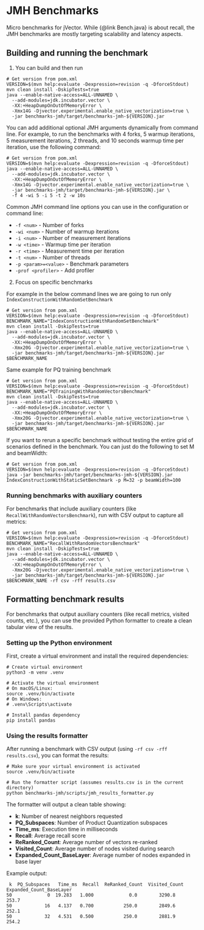 # JMH Benchmarks
Micro benchmarks for jVector. While {@link Bench.java} is about recall, the JMH benchmarks
are mostly targeting scalability and latency aspects.

## Building and running the benchmark

1. You can build and then run
```shell
# Get version from pom.xml
VERSION=$(mvn help:evaluate -Dexpression=revision -q -DforceStdout)
mvn clean install -DskipTests=true
java --enable-native-access=ALL-UNNAMED \
  --add-modules=jdk.incubator.vector \
  -XX:+HeapDumpOnOutOfMemoryError \
  -Xmx14G -Djvector.experimental.enable_native_vectorization=true \
  -jar benchmarks-jmh/target/benchmarks-jmh-${VERSION}.jar 
```

You can add additional optional JMH arguments dynamically from command line. For example, to run the benchmarks with 4 forks, 5 warmup iterations, 5 measurement iterations, 2 threads, and 10 seconds warmup time per iteration, use the following command:
```shell
# Get version from pom.xml
VERSION=$(mvn help:evaluate -Dexpression=revision -q -DforceStdout)
java --enable-native-access=ALL-UNNAMED \
  --add-modules=jdk.incubator.vector \
  -XX:+HeapDumpOnOutOfMemoryError \
  -Xmx14G -Djvector.experimental.enable_native_vectorization=true \
  -jar benchmarks-jmh/target/benchmarks-jmh-${VERSION}.jar \
  -f 4 -wi 5 -i 5 -t 2 -w 10s
```

Common JMH command line options you can use in the configuration or command line:
- `-f <num>` - Number of forks
- `-wi <num>` - Number of warmup iterations
- `-i <num>` - Number of measurement iterations
- `-w <time>` - Warmup time per iteration
- `-r <time>` - Measurement time per iteration
- `-t <num>` - Number of threads
- `-p <param>=<value>` - Benchmark parameters
- `-prof <profiler>` - Add profiler


2. Focus on specific benchmarks

For example in the below command lines we are going to run only `IndexConstructionWithRandomSetBenchmark`
```shell
# Get version from pom.xml
VERSION=$(mvn help:evaluate -Dexpression=revision -q -DforceStdout)
BENCHMARK_NAME="IndexConstructionWithRandomSetBenchmark"
mvn clean install -DskipTests=true
java --enable-native-access=ALL-UNNAMED \
  --add-modules=jdk.incubator.vector \
  -XX:+HeapDumpOnOutOfMemoryError \
  -Xmx20G -Djvector.experimental.enable_native_vectorization=true \
  -jar benchmarks-jmh/target/benchmarks-jmh-${VERSION}.jar $BENCHMARK_NAME
```

Same example for PQ training benchmark
```shell
# Get version from pom.xml
VERSION=$(mvn help:evaluate -Dexpression=revision -q -DforceStdout)
BENCHMARK_NAME="PQTrainingWithRandomVectorsBenchmark"
mvn clean install -DskipTests=true
java --enable-native-access=ALL-UNNAMED \
  --add-modules=jdk.incubator.vector \
  -XX:+HeapDumpOnOutOfMemoryError \
  -Xmx20G -Djvector.experimental.enable_native_vectorization=true \
  -jar benchmarks-jmh/target/benchmarks-jmh-${VERSION}.jar $BENCHMARK_NAME
```

If you want to rerun a specific benchmark without testing the entire grid of scenarios defined in the benchmark.
You can just do the following to set M and beamWidth:
```shell
# Get version from pom.xml
VERSION=$(mvn help:evaluate -Dexpression=revision -q -DforceStdout)
java -jar benchmarks-jmh/target/benchmarks-jmh-${VERSION}.jar IndexConstructionWithStaticSetBenchmark -p M=32 -p beamWidth=100 
```
### Running benchmarks with auxiliary counters

For benchmarks that include auxiliary counters (like `RecallWithRandomVectorsBenchmark`), run with CSV output to capture all metrics:

```shell
# Get version from pom.xml
VERSION=$(mvn help:evaluate -Dexpression=revision -q -DforceStdout)
BENCHMARK_NAME="RecallWithRandomVectorsBenchmark"
mvn clean install -DskipTests=true
java --enable-native-access=ALL-UNNAMED \
  --add-modules=jdk.incubator.vector \
  -XX:+HeapDumpOnOutOfMemoryError \
  -Xmx20G -Djvector.experimental.enable_native_vectorization=true \
  -jar benchmarks-jmh/target/benchmarks-jmh-${VERSION}.jar $BENCHMARK_NAME -rf csv -rff results.csv
```

## Formatting benchmark results

For benchmarks that output auxiliary counters (like recall metrics, visited counts, etc.), you can use the provided Python formatter to create a clean tabular view of the results.

### Setting up the Python environment

First, create a virtual environment and install the required dependencies:

```shell
# Create virtual environment
python3 -m venv .venv

# Activate the virtual environment
# On macOS/Linux:
source .venv/bin/activate
# On Windows:
# .venv\Scripts\activate

# Install pandas dependency
pip install pandas
```

### Using the results formatter

After running a benchmark with CSV output (using `-rf csv -rff results.csv`), you can format the results:

```shell
# Make sure your virtual environment is activated
source .venv/bin/activate

# Run the formatter script (assumes results.csv is in the current directory)
python benchmarks-jmh/scripts/jmh_results_formatter.py
```

The formatter will output a clean table showing:
- **k**: Number of nearest neighbors requested
- **PQ_Subspaces**: Number of Product Quantization subspaces
- **Time_ms**: Execution time in milliseconds
- **Recall**: Average recall score
- **ReRanked_Count**: Average number of vectors re-ranked
- **Visited_Count**: Average number of nodes visited during search
- **Expanded_Count_BaseLayer**: Average number of nodes expanded in base layer

Example output:
```
 k  PQ_Subspaces   Time_ms  Recall  ReRanked_Count  Visited_Count  Expanded_Count_BaseLayer
50             0  19.283   1.000             0.0        3290.8                     253.7
50            16   4.137   0.700           250.0        2849.6                     252.1
50            32   4.531   0.500           250.0        2881.9                     254.2
```



